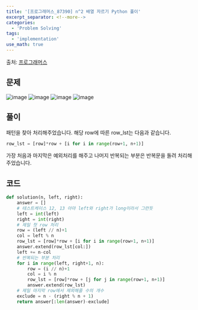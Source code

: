 ```yaml
---
title: '[프로그래머스_87390] n^2 배열 자르기 Python 풀이'
excerpt_separator: <!--more-->
categories:
  - 'Problem Solving'
tags:
  - 'implementation'
use_math: true
---
```


출처: [프로그래머스](https://programmers.co.kr/learn/courses/30/lessons/87390)

## 문제

![image](https://user-images.githubusercontent.com/59808674/170991256-489e72fc-3989-4d21-ae75-bacb33dfbe16.png)
![image](https://grepp-programmers.s3.amazonaws.com/production/file_resource/103/FlattenedFills_ex1.gif)
![image](https://user-images.githubusercontent.com/59808674/170991448-7623f323-e97a-4e6c-8bc7-97f2e5fa16ba.png)
![image](https://grepp-programmers.s3.amazonaws.com/production/file_resource/104/FlattenedFills_ex2.gif)

## 풀이

패턴을 찾아 처리해주었습니다.
해당 row에 따른 row_lst는 다음과 같습니다.

```python
row_lst = [row]*row + [i for i in range(row+1, n+1)]
```

가장 처음과 마지막은 예외처리를 해주고 나머지 반복되는 부분은 반복문을 돌려 처리해주었습니다.

## 코드

```python
def solution(n, left, right):
    answer = []
    # 테스트케이스 12, 13 아마 left와 right가 long이라서 그런듯
    left = int(left)
    right = int(right)
    # 제일 첫 row 처리
    row = (left // n)+1
    col = left % n
    row_lst = [row]*row + [i for i in range(row+1, n+1)]
    answer.extend(row_lst[col:])
    left += n-col
    # 반복되는 부분 처리
    for i in range(left, right+1, n):
        row = (i // n)+1
        col = i % n
        row_lst = [row]*row + [j for j in range(row+1, n+1)]
        answer.extend(row_lst)
    # 제일 마지막 row에서 제외해줄 수의 개수
    exclude = n - (right % n + 1)
    return answer[:len(answer)-exclude]
```
